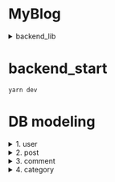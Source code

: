 # MyBlog

<details>

<summary>backend_lib</summary>

- express : 서버 프레임워크
- cors : CORS 문제 해결
  - cross-origin HTTP
  - 프론트엔드와 백엔드의 서버가 다른데 프론트에서 백엔드에 요청을 보내서 생김
- dotenv : .env 파일 사용하기
- hpp, helmet : 보안상 취약점 보안
- mongoose : 몽고디비를 자바스크립트로만 사용하기
- moment : 몽고디비 한국시간으로 맞추기

<hr>

- @babel/cli : 바벨을 터미널에서 명령어처럼 사용
- @babel/core, : 바벨의 핵심 파일, 바벨의 다른 모듈들이 종속성을 가진다.
- @babel/node : 바벨의 CLI 도구 중 하나이다. 이전 버전의 babel-cli 로부터 분리되었다.
- @babel/preset-env : 바벨의 preset 중 하나로 es6+ 이상의 자바스크립트를 각 브라우저/ 노드 환경에 맞는 코드로 변환시켜준다.
- babel-loader : 최종적으로 컴파일
- @babel/polyfill : ES5에 존재하지 않는 최신문법을 지원

<hr>

- morgan : 서버의 로그 보여줌
- nodemon : 파일을 관찰하다 변화가 있으면 애플리케이션을 재실행 해준다.

<hr>
로그인 사용

- JWT : 로그인을 위해 사용
  - 발급받으면 로그인 인증 시 DB를 갈 필요없이 인증가능
- bcryptjs : 비밀번호를 저장할때 단방향 암호화를 하므로 암호화를 살 떄 사용

</details>

# backend_start

`yarn dev`

# DB modeling

<details>

<summary> 1. user </summary>

| **name**      | **type** | **option**                                   |
| ------------- | -------- | -------------------------------------------- |
| name          | String   | required(O)                                  |
| email         | String   | unique(O)                                    |
| password      | String   | required(O)                                  |
| role          | String   | enum[MainJuin, SubJuin, User], default(User) |
| register_data | Date     | default(Now)                                 |
| comments      | Array    | ref(posts, comments)                         |
| posts         | Array    | ref(posts)                                   |

</details>

<details>

<summary> 2. post </summary>

| **name** | **type** | **option**                                            |
| -------- | -------- | ----------------------------------------------------- |
| name     | String   | required(O), index(O)                                 |
| title    | String   | unique(O)                                             |
| contents | Number   | defalut(-2)                                           |
| views    | String   | defalut("https://source.unsplash.com/random/301x201") |
| fileUrl  | Date     | default(Now)                                          |
| date     | String   | default(Now)                                          |
| category | Single   | ref(category)                                         |
| comments | Single   | ref(comment)                                          |
| creator  | Single   | ref(user)                                             |

</details>

<details>

<summary> 3. comment </summary>

| **name**    | **type** | **option**   |
| ----------- | -------- | ------------ |
| contents    | String   | required(O)  |
| date        | String   | default(Now) |
| post        | Single   | ref(post)    |
| creator     | Single   | ref(user)    |
| creatorName | String   | X            |

</details>

<details>

<summary> 4. category </summary>

| **name**     | **type** | **option**        |
| ------------ | -------- | ----------------- |
| categoryName | String   | default("미분류") |
| posts        | Arrat    | ref(post)         |

</details>
